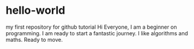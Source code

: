 # hello-world
my first repository for github tutorial
Hi Everyone,
I am a beginner on programming. I am ready to start a fantastic journey.
I like algorithms and maths. 
Ready to move.
